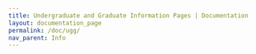 ```yaml
---
title: Undergraduate and Graduate Information Pages | Documentation
layout: documentation_page
permalink: /doc/ugg/
nav_parent: Info
---
```

